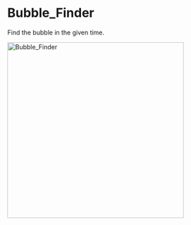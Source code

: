 # Bubble_Finder
<p>Find the bubble in the given time.</p>
<img align="left" alt="Bubble_Finder" width="400" src="https://github.com/itzzmevishal/Bubble_Finder/assets/95158494/26e54033-921d-4dcc-92dc-6bfc9e02949e">
